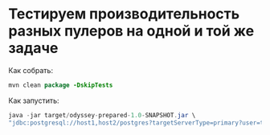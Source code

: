 # Тестируем производительность разных пулеров на одной и той же задаче

Как собрать:
```java
mvn clean package -DskipTests
```
Как запустить:
```java
java -jar target/odyssey-prepared-1.0-SNAPSHOT.jar \
"jdbc:postgresql://host1,host2/postgres?targetServerType=primary?user=test&password=test" 1 30
```

